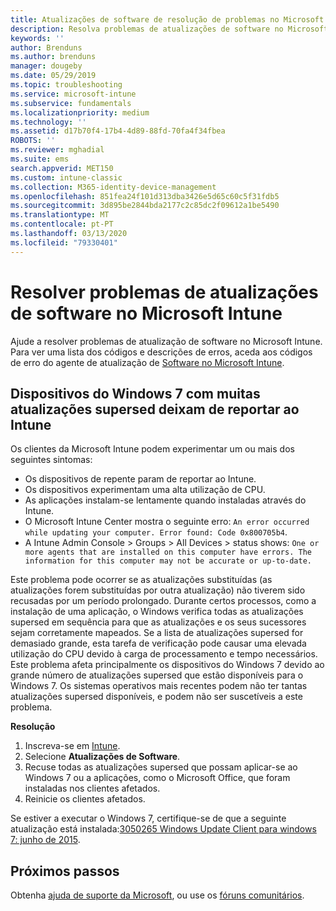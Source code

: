 ```yaml
---
title: Atualizações de software de resolução de problemas no Microsoft Intune - Azure Microsoft Docs
description: Resolva problemas de atualizações de software no Microsoft Intune.
keywords: ''
author: Brenduns
ms.author: brenduns
manager: dougeby
ms.date: 05/29/2019
ms.topic: troubleshooting
ms.service: microsoft-intune
ms.subservice: fundamentals
ms.localizationpriority: medium
ms.technology: ''
ms.assetid: d17b70f4-17b4-4d89-88fd-70fa4f34fbea
ROBOTS: ''
ms.reviewer: mghadial
ms.suite: ems
search.appverid: MET150
ms.custom: intune-classic
ms.collection: M365-identity-device-management
ms.openlocfilehash: 851fea24f101d313dba3426e5d65c60c5f31fdb5
ms.sourcegitcommit: 3d895be2844bda2177c2c85dc2f09612a1be5490
ms.translationtype: MT
ms.contentlocale: pt-PT
ms.lasthandoff: 03/13/2020
ms.locfileid: "79330401"
---
```

# <a name="troubleshoot-software-updates-in-microsoft-intune"></a>Resolver problemas de atualizações de software no Microsoft Intune

Ajude a resolver problemas de atualização de software no Microsoft Intune. Para ver uma lista dos códigos e descrições de erros, aceda aos códigos de erro do agente de atualização de [Software no Microsoft Intune](../protect/software-update-agent-error-codes.md).

## <a name="windows-7-devices-with-many-superseded-updates-stop-reporting-to-intune"></a>Dispositivos do Windows 7 com muitas atualizações supersed deixam de reportar ao Intune

Os clientes da Microsoft Intune podem experimentar um ou mais dos seguintes sintomas:

- Os dispositivos de repente param de reportar ao Intune.  
- Os dispositivos experimentam uma alta utilização de CPU.
- As aplicações instalam-se lentamente quando instaladas através do Intune.
- O Microsoft Intune Center mostra o seguinte erro: `An error occurred while updating your computer. Error found: Code 0x800705b4`.
- A Intune Admin Console > Groups > All Devices > status shows: `One or more agents that are installed on this computer have errors. The information for this computer may not be accurate or up-to-date.`

Este problema pode ocorrer se as atualizações substituídas (as atualizações forem substituídas por outra atualização) não tiverem sido recusadas por um período prolongado. Durante certos processos, como a instalação de uma aplicação, o Windows verifica todas as atualizações supersed em sequência para que as atualizações e os seus sucessores sejam corretamente mapeados. Se a lista de atualizações supersed for demasiado grande, esta tarefa de verificação pode causar uma elevada utilização do CPU devido à carga de processamento e tempo necessários. Este problema afeta principalmente os dispositivos do Windows 7 devido ao grande número de atualizações supersed que estão disponíveis para o Windows 7. Os sistemas operativos mais recentes podem não ter tantas atualizações supersed disponíveis, e podem não ser suscetíveis a este problema.

**Resolução**

1. Inscreva-se em [Intune](https://go.microsoft.com/fwlink/?linkid=2090973).
2. Selecione **Atualizações de Software**.
3. Recuse todas as atualizações supersed que possam aplicar-se ao Windows 7 ou a aplicações, como o Microsoft Office, que foram instaladas nos clientes afetados.
4. Reinicie os clientes afetados.

Se estiver a executar o Windows 7, certifique-se de que a seguinte atualização está instalada:[3050265 Windows Update Client para windows 7: junho de 2015](https://support.microsoft.com/kb/3050265).

## <a name="next-steps"></a>Próximos passos

Obtenha [ajuda de suporte da Microsoft](get-support.md), ou use os [fóruns comunitários](https://social.technet.microsoft.com/Forums/en-US/home?category=microsoftintune).